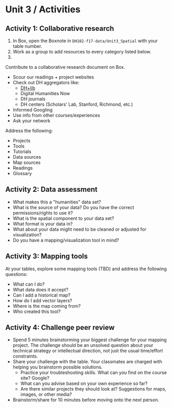 # Unit 3 / Activities

## Activity 1: Collaborative research

1. In Box, open the Boxnote in ```DH102-f17-data/Unit3_Spatial``` with your table number.
2. Work as a group to add resources to every category listed below. 
3. 

Contribute to a collaborative research document on Box.

* Scour our readings + project websites
* Check out DH aggregators like:
  * [DH+lib](http://acrl.ala.org/dh/)
  * Digital Humanities Now
  * DH journals
  * DH centers \(Scholars' Lab, Stanford, Richmond, etc.\)
* Informed Googling
* Use info from other courses/experiences
* Ask your network

Address the following:

* Projects
* Tools
* Tutorials
* Data sources
* Map sources
* Readings
* Glossary

## Activity 2: Data assessment

* What makes this a "humanities" data set?
* What is the source of your data? Do you have the correct permissions/rights to use it?
* What is the spatial component to your data set?
* What format is your data in?
* What about your data might need to be cleaned or adjusted for visualization?
* Do you have a mapping/visualization tool in mind?


## Activity 3: Mapping tools

At your tables, explore some mapping tools (TBD) and address the following questions:

* What can I do?
* What data does it accept?
* Can I add a historical map?
* How do I add vector layers?
* Where is the map coming from?
* Who created this tool?


## Activity 4: Challenge peer review

* Spend 5 minutes brainstorming your biggest challenge for your mapping project. The challenge should be an unsolved question about your technical strategy or intellectual direction, not just the usual time/effort constraints.
* Share your challenge with the table. Your classmates are charged with helping you brainstorm possible solutions. 
  * Practice your troubleshooting skills. What can you find on the course site? Google? 
  * What can you advise based on your own experience so far? 
  * Are there similar projects they should look at? Suggestions for maps, images, or other media?
* Brainstorm/share for 10 minutes before moving onto the next person. 



